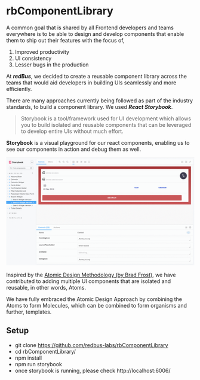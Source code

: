 # rbComponentLibrary

A common goal that is shared by all Frontend developers and teams everywhere is to be able to design and develop components that enable them to ship out their features with the focus of,

1. Improved productivity
2. UI consistency
3. Lesser bugs in the production

At **_redBus_**, we decided to create a reusable component library across the teams that would aid developers in building UIs seamlessly and more efficiently.

There are many approaches currently being followed as part of the industry standards, to build a component library. We used **_React Storybook_**.

>Storybook is a tool/framework used for UI development which allows you to build isolated and reusable components that can be leveraged to develop entire UIs without much effort.

**Storybook** is a visual playground for our react components, enabling us to see our components in action and debug them as well.

<img src="./public/storybook.gif" />

Inspired by the [Atomic Design Methodology (by Brad Frost)](https://atomicdesign.bradfrost.com/chapter-2/), we have contributed to adding multiple UI components that are isolated and reusable, in other words, Atoms.

We have fully embraced the Atomic Design Approach by combining the Atoms to form Molecules, which can be combined to form organisms and further, templates.

## Setup
* git clone https://github.com/redbus-labs/rbComponentLibrary
* cd rbComponentLibrary/
* npm install
* npm run storybook
* once storybook is running, please check http://localhost:6006/

